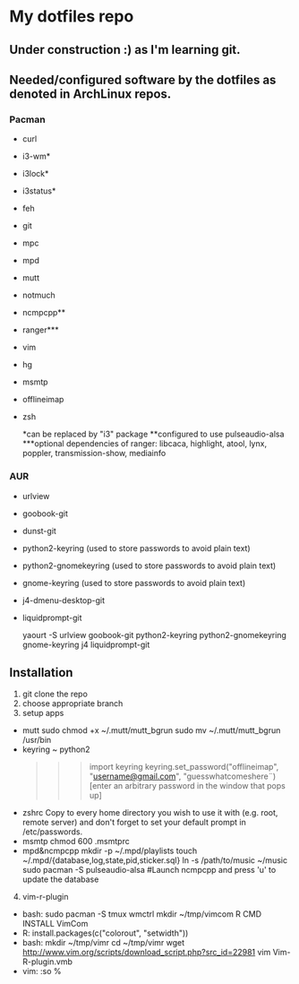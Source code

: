 # My dotfiles repo

Under construction :) as I'm learning git.
------------------------------------------

## Needed/configured software by the dotfiles as denoted in ArchLinux repos.
### Pacman
+ curl
+ i3-wm*
+ i3lock*
+ i3status*
+ feh
+ git
+ mpc
+ mpd
+ mutt
+ notmuch
+ ncmpcpp**
+ ranger***
+ vim
+ hg
+ msmtp
+ offlineimap
+ zsh

	*can be replaced by "i3" package
	**configured to use pulseaudio-alsa
	***optional dependencies of ranger: libcaca, highlight, atool,
	lynx, poppler, transmission-show, mediainfo

### AUR
+ urlview
+ goobook-git
+ dunst-git
+ python2-keyring (used to store passwords to avoid plain text)
+ python2-gnomekeyring (used to store passwords to avoid plain text)
+ gnome-keyring (used to store passwords to avoid plain text)
+ j4-dmenu-desktop-git
+ liquidprompt-git

	yaourt -S urlview goobook-git python2-keyring python2-gnomekeyring gnome-keyring j4 liquidprompt-git

## Installation
1. git clone the repo
2. choose appropriate branch
3. setup apps

- mutt
	sudo chmod +x ~/.mutt/mutt_bgrun
	sudo mv ~/.mutt/mutt_bgrun /usr/bin
- keyring
	~ python2
	>>> import keyring
	>>> keyring.set_password("offlineimap", "username@gmail.com", "guesswhatcomeshere¨)
	[enter an arbitrary password in the window that pops up]
- zshrc
	Copy to every home directory you wish to use it with (e.g. root, remote
	server) and don't forget to set your default prompt in /etc/passwords.
- msmtp
	chmod 600 .msmtprc
- mpd&ncmpcpp
	mkdir -p ~/.mpd/playlists
	touch ~/.mpd/{database,log,state,pid,sticker.sql}
	ln -s /path/to/music ~/music
	sudo pacman -S pulseaudio-alsa
	#Launch ncmpcpp and press 'u' to update the database

4. vim-r-plugin

- bash:
	sudo pacman -S tmux wmctrl
	mkdir ~/tmp/vimcom
	R CMD INSTALL VimCom
- R: install.packages(c("colorout", "setwidth"))
- bash:
	mkdir ~/tmp/vimr
	cd ~/tmp/vimr
	wget http://www.vim.org/scripts/download_script.php?src_id=22981
	vim Vim-R-plugin.vmb
- vim:
	:so %
	<hit space as needed>

